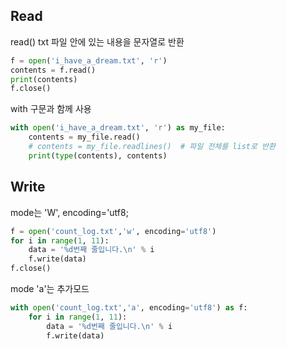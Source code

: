 ## Read

read() txt 파일 안에 있는 내용을 문자열로 반환

```python
f = open('i_have_a_dream.txt', 'r')
contents = f.read()
print(contents)
f.close()
```


with 구문과 함께 사용
```python
with open('i_have_a_dream.txt', 'r') as my_file:
	contents = my_file.read()
	# contents = my_file.readlines()  # 파일 전체를 list로 반환
	print(type(contents), contents)
```


## Write

mode는 'W', encoding='utf8;
```python
f = open('count_log.txt','w', encoding='utf8')
for i in range(1, 11):
	data = '%d번째 줄입니다.\n' % i
	f.write(data)
f.close()
```

mode 'a'는 추가모드
```python
with open('count_log.txt','a', encoding='utf8') as f:
	for i in range(1, 11):
		data = '%d번째 줄입니다.\n' % i
		f.write(data)
```